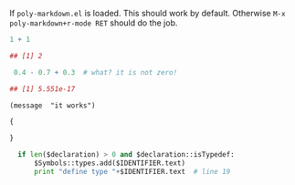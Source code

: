 If `poly-markdown.el` is loaded. This should work by default. Otherwise `M-x
poly-markdown+r-mode RET` should do the job.

```r
1 + 1
```

```r
## [1] 2

```

```r
 0.4 - 0.7 + 0.3  # what? it is not zero!
```

```r
## [1] 5.551e-17
```

```emacs-lisp
(message  "it works")
```

```javascript
{
    
}
```

  ```python
    if len($declaration) > 0 and $declaration::isTypedef:
        $Symbols::types.add($IDENTIFIER.text)
        print "define type "+$IDENTIFIER.text  # line 19
  ```




